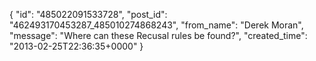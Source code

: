  {
   "id": "485022091533728",
   "post_id": "462493170453287_485010274868243",
   "from_name": "Derek Moran",
   "message": "Where can these Recusal rules be found?",
   "created_time": "2013-02-25T22:36:35+0000"
 }
